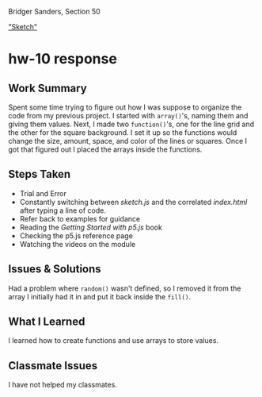 Bridger Sanders, Section 50

["Sketch"](https://bridger-sanders.github.io/120-work/hw-10)

# hw-10 response

## Work Summary

Spent some time trying to figure out how I was suppose to organize the code from my previous project. I started with `array()`'s, naming them and giving them values. Next, I made two `function()`'s, one for the line grid and the other for the square background. I set it up so the functions would change the size, amount, space, and color of the lines or squares. Once I got that figured out I placed the arrays inside the functions.

## Steps Taken

- Trial and Error
- Constantly switching between *sketch.js* and the correlated *index.html* after typing a line of code.
- Refer back to examples for guidance
- Reading the *Getting Started with p5.js* book 
- Checking the p5.js reference page
- Watching the videos on the module

## Issues & Solutions

Had a problem where `random()` wasn't defined, so I removed it from the array I initially had it in and put it back inside the `fill()`.

## What I Learned 

I learned how to create functions and use arrays to store values.

## Classmate Issues

I have not helped my classmates.
